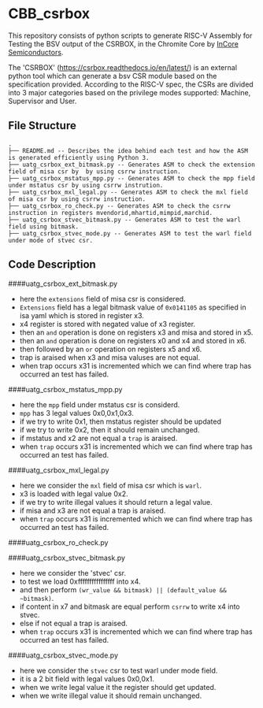 # CBB_csrbox
This repository consists of  python scripts to generate RISC-V Assembly for Testing the BSV output of the CSRBOX, in the Chromite Core by [InCore Semiconductors](https://incoresemi.com/).

The 'CSRBOX' (https://csrbox.readthedocs.io/en/latest/) is an external python tool which can generate a bsv CSR module based on the specification provided. According to the RISC-V spec, the CSRs are divided into 3 major categories based on the privilege modes supported: Machine, Supervisor and User.

## File Structure
```
.
├── README.md -- Describes the idea behind each test and how the ASM is generated efficiently using Python 3.
├── uatg_csrbox_ext_bitmask.py -- Generates ASM to check the extension field of misa csr by  by using csrrw instruction.
├── uatg_csrbox_mstatus_mpp.py -- Generates ASM to check the mpp field under mstatus csr by using csrrw instrution.
├── uatg_csrbox_mxl_legal.py -- Generates ASM to check the mxl field of misa csr by using csrrw instruction.
├── uatg_csrbox_ro_check.py -- Generates ASM to check the csrrw instruction in registers mvendorid,mhartid,mimpid,marchid.
├── uatg_csrbox_stvec_bitmask.py -- Generates ASM to test the warl field using bitmask.
├── uatg_csrbox_stvec_mode.py -- Generates ASM to test the warl field under mode of stvec csr.

```

## Code Description

####uatg_csrbox_ext_bitmask.py

- here the `extensions` field of misa csr is considered.
- `Extensions` field has a legal bitmask value of `0x0141105` as specified in isa yaml which is stored in register x3.
-  x4 register is stored with negated value of x3 register.
-  then an `and` operation is done on registers x3 and misa and stored in x5.
-  then an `and` operation is done on registers x0 and x4 and stored in x6.
-  then followed by an `or` operation on registers x5 and x6.
- trap is araised when x3 and misa valuses are not equal.
- when trap occurs x31 is incremented which we can find where trap has occurred an test has failed.

####uatg_csrbox_mstatus_mpp.py 

- here the `mpp` field under mstatus csr is considerd.
- `mpp` has 3 legal values 0x0,0x1,0x3.
- if we try to write 0x1, then mstatus register should be updated
- if we try to write 0x2, then it should remain unchanged.
- if mstatus and x2 are not equal a `trap` is araised.
- when `trap` occurs x31 is incremented which we can find where trap has occurred an test has failed.

####uatg_csrbox_mxl_legal.py

- here we consider the `mxl` field of misa csr which is `warl`.
- x3 is loaded with legal value 0x2.
- if we try to write illegal values it should return a legal value.
- if misa and x3 are not equal a trap is araised.
-  when `trap` occurs x31 is incremented which we can find where trap has occurred an test has failed.
 
 ####uatg_csrbox_ro_check.py
 
 
 ####uatg_csrbox_stvec_bitmask.py
 
 - here we consider the 'stvec' csr.
 - to test we load 0xffffffffffffffff into x4.
 - and then perform `(wr_value && bitmask) || (default_value && ~bitmask)`.
 - if content in x7 and bitmask are equal perform `csrrw` to write x4 into stvec.
 - else if not equal a trap is araised.
 -  when `trap` occurs x31 is incremented which we can find where trap has occurred an test has failed.
 
 ####uatg_csrbox_stvec_mode.py
 -  here we consider the `stvec` csr to test warl under mode field.
 -  it is a 2 bit field with legal values 0x0,0x1.
 -  when we write legal value it the register should get updated.
 -  when we write illegal value it should remain unchanged.
 
 ####
